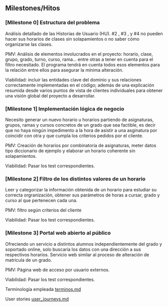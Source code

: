 ## Milestones/Hitos

### [Milestone 0] Estructura del problema
Análisis detallado de las Historias de Usuario (HU). #2 , #3 , y #4 no pueden hacer sus horarios de clases sin solapamientos o no saber cómo organizarse las clases.

PMV: Análisis de elementos involucrados en el proyecto: horario, clase, grupo, grado, turno, curso, rama... entre otras a tener en cuenta para el filtro necesitado.
El programa tendrá en cuenta todos esos elementos para la relación entre ellos para asegurar la mínima alteración.

Viabilidad: incluir las entidades clave del dominio y sus relaciones correctamente implementadas en el código; además de una explicación resumida desde varios puntos de vista de clientes individuales para obtener una visión global del proyecto a desarrollar.

### [Milestone 1] Implementación lógica de negocio
Necesito generar un nuevo horario u horarios partiendo de asignaturas, grupos, ramas y cursos concretos de un grado que sea factible, es decir que no haya ningún impedimento a la hora de asistir a una asginatura por coincidir con otra y que cumpla los criterios pedidos por el cliente.

PMV: Creación de horarios por combinatoria de asignaturas, meter datos tipo diccionario de ejemplo y elaborar un horario coherente sin solapamientos.

Viabilidad: Pasar los test correspondientes.

### [Milestone 2] Filtro de los distintos valores de un horario
Leer y categorizar la información obtenida de un horario para estudiar su correcta orgranización, obtener sus parámetros de horas a cursar, grado y curso al que pertenecen cada una.

PMV: filtro según criterios del cliente

Viabilidad: Pasar los test correspondientes.

### [Milestone 3] Portal web abierto al público
Ofreciendo un servicio a distintos alumnos independientemente del grado y soportado online, solo buscaría los datos con una dirección a sus respectivos horarios. Servicio web similar al proceso de alteración de matrícula de un grado.

PMV: Página web de acceso por usuario externos. 

Viabilidad: Pasar los test correspondientes.

Terminología empleada [terminos.md](https://github.com/ChinChainis/Proyecto_Reparahorarios_IV2425/blob/Objetivo-1/docs/terminos.md)

User stories [user_journeys.md](https://github.com/ChinChainis/Proyecto_Reparahorarios_IV2425/blob/Objetivo-1/docs/user_stories.md)
